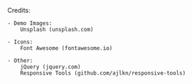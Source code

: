 Credits:

	- Demo Images:
		Unsplash (unsplash.com)

	- Icons:
		Font Awesome (fontawesome.io)

	- Other:
		jQuery (jquery.com)
		Responsive Tools (github.com/ajlkn/responsive-tools)
